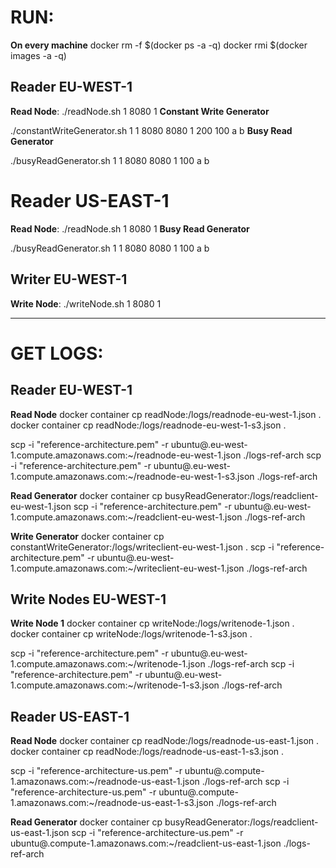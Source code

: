 # RUN:
**On every machine**
docker rm -f $(docker ps -a -q)
docker rmi $(docker images -a -q)

## Reader EU-WEST-1
**Read Node**: ./readNode.sh 1 8080 1
**Constant Write Generator**
<!-- <delay> <totalWrites> <keys> -->
./constantWriteGenerator.sh 1 1 8080 <read-eu-ip> 8080 <write-ip> 1 200 100 a b
**Busy Read Generator**
<!-- <totalWrites> <keys> -->
./busyReadGenerator.sh 1 1 8080 <read-eu-ip> 8080 <write-ip> 1 100 a b

# Reader US-EAST-1
**Read Node**: ./readNode.sh 1 8080 1
**Busy Read Generator**
<!-- <totalWrites> <keys> -->
./busyReadGenerator.sh 1 1 8080 <read-us-ip> 8080 <write-ip> 1 100 a b

## Writer EU-WEST-1
**Write Node**: ./writeNode.sh 1 8080 1

---
# GET LOGS:
## Reader EU-WEST-1
**Read Node**
docker container cp readNode:/logs/readnode-eu-west-1.json .
docker container cp readNode:/logs/readnode-eu-west-1-s3.json .

scp -i "reference-architecture.pem" -r ubuntu@<DNS>.eu-west-1.compute.amazonaws.com:~/readnode-eu-west-1.json ./logs-ref-arch
scp -i "reference-architecture.pem" -r ubuntu@<DNS>.eu-west-1.compute.amazonaws.com:~/readnode-eu-west-1-s3.json ./logs-ref-arch

**Read Generator**
docker container cp busyReadGenerator:/logs/readclient-eu-west-1.json
scp -i "reference-architecture.pem" -r ubuntu@<DNS>.eu-west-1.compute.amazonaws.com:~/readclient-eu-west-1.json ./logs-ref-arch

**Write Generator**
docker container cp constantWriteGenerator:/logs/writeclient-eu-west-1.json .
scp -i "reference-architecture.pem" -r ubuntu@<DNS>.eu-west-1.compute.amazonaws.com:~/writeclient-eu-west-1.json ./logs-ref-arch

## Write Nodes EU-WEST-1
**Write Node 1**
docker container cp writeNode:/logs/writenode-1.json .
docker container cp writeNode:/logs/writenode-1-s3.json .

scp -i "reference-architecture.pem" -r ubuntu@<DNS>.eu-west-1.compute.amazonaws.com:~/writenode-1.json ./logs-ref-arch
scp -i "reference-architecture.pem" -r ubuntu@<DNS>.eu-west-1.compute.amazonaws.com:~/writenode-1-s3.json ./logs-ref-arch


## Reader US-EAST-1
**Read Node**
docker container cp readNode:/logs/readnode-us-east-1.json .
docker container cp readNode:/logs/readnode-us-east-1-s3.json .

scp -i "reference-architecture-us.pem" -r ubuntu@<DNS>.compute-1.amazonaws.com:~/readnode-us-east-1.json ./logs-ref-arch
scp -i "reference-architecture-us.pem" -r ubuntu@<DNS>.compute-1.amazonaws.com:~/readnode-us-east-1-s3.json ./logs-ref-arch

**Read Generator**
docker container cp busyReadGenerator:/logs/readclient-us-east-1.json
scp -i "reference-architecture-us.pem" -r ubuntu@<DNS>.compute-1.amazonaws.com:~/readclient-us-east-1.json ./logs-ref-arch
